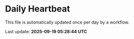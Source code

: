 # Daily Heartbeat
This file is automatically updated once per day by a workflow.

Last update: **2025-09-19 05:28:44 UTC**
